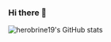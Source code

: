 ### Hi there 👋
<!-- ![herobrine19's github stats](https://github-readme-stats.vercel.app/api?username=herobrine19&theme=tokyonight&show_icons=true) -->
![herobrine19's GitHub stats](https://github-readme-stats.vercel.app/api?username=herobrine19)
<!--
**herobrine19/herobrine19** is a ✨ _special_ ✨ repository because its `README.md` (this file) appears on your GitHub profile.

Here are some ideas to get you started:

- 🔭 I’m currently working on ...
- 🌱 I’m currently learning ...
- 👯 I’m looking to collaborate on ...
- 🤔 I’m looking for help with ...
- 💬 Ask me about ...
- 📫 How to reach me: ...
- 😄 Pronouns: ...
- ⚡ Fun fact: ...
-->
